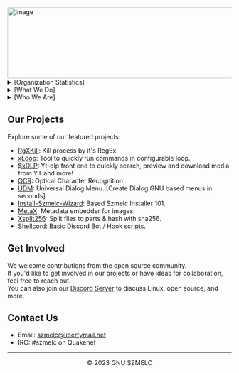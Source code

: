 <img src="https://github.com/GNU-Szmelc/.github/assets/95081005/063c3d66-5ea4-4581-ac6f-79f42ab6e61b" alt="image" width="640" height="160">

<details>
  <summary>[Organization Statistics]</summary>
  
  #### [14/10/2023]
  ===============
  - Public Repositories: 41
  - Total Stars Earned: 16
  - Total Watchers: 16
  - Followers: 2
  - Members: 6

  ===============
  ### 5 Most Used Languages
  =============== 
  - Shell: 167420 lines
  - Python: 141538 lines
  - PowerShell: 16657 lines
  - HTML: 8343 lines
  - JavaScript: 7662 lines
    
  ===============

</details>

<details>
  <summary>[What We Do]</summary>
  
> Hey there, fellow Linux lovers! At SZMELC.inc, we're all about that open-source goodness and the crazy cool Linux scene. We whip up a bunch of nifty gadgets, toolboxes, and apps to jazz up your Linux adventures. Our goal? To cook up some top-notch, do-it-all software that's a blast for devs, sysadmins, and Linux geeks like you! 😎🐧
</details>

<details>
  <summary>[Who We Are]</summary>
  
  ### Notable members:

  > TODO: Add Polishcat, MajsterTynek, S1cstynine, Toprz, + everyone else I forgot
  
  <details>
  <summary>SilverX</summary>
    <img src="https://i.imgur.com/BZ7eOoD.png">

> Self-Made Software Engineer and a passionate Linux Power User. \
solving complex problems with simple solutions. \
Reach out on Discord: [Dc Profile](https://discord.com/users/sx66) \
Huge fan of Bash / Shell & Python. \
Soft spot for Debian, MX Linux, BunsenLabs OS & BlackArch \
Learning C, Go & Flask
</details>

<details>
  <summary>SmeggMann99</summary>
    <img src="https://i.imgur.com/rZIRGjW.png">

> Student at ZSEM in Poland. \
I code in Python, JavaScript, C++, and more. \
Currently focused on ZSEM-Bells and learning Dart+Flutter. \
Ask me about deez nuts! \
Connect on Discord: [Dc Profile](https://discord.com/users/smeggmann99). 🦡 \
Honey badgers are the best!
</details>

<details>
  <summary>Username31415</summary>
    <img src="https://i.imgur.com/uf2LAvy.png">

> 31415 >> 3.14159265358 \
Certified Block Game Terrorist \
The enigmatic force in Szmelc. Reach out cautiously \
OG ~ Original Griefer & Dedicated Troll \
Incredibly Clever & Code Proficient \
Python, 🐚 Shell, ☕ Java, and More! 
</details>

<details>
  <summary>fifqaaa</summary>
  <img src=https://github.com/GNU-Szmelc/.github/assets/95081005/584aee27-294a-435e-b5fa-2a1e2b3ee6aa">
  
> Protocol Wizard \
Networking, Linux, NAS, Alpine \
Hardware of the Ancient ~ SuperCurse++ owner \
Alpine Linux / Endeavour OS Enjoyer \
Fan of Bottles project \
Flashbacks from apt upgrade...
</details> 
</details>


## Our Projects

Explore some of our featured projects:

- [RgXKill](https://github.com/GNU-Szmelc/RgXKill): Kill process by it's RegEx.
- [xLoop](https://github.com/GNU-Szmelc/xloop): Tool to quickly run commands in configurable loop.
- [$xDLP](https://github.com/GNU-Szmelc/SxDLP): Yt-dlp front end to quickly search, preview and download media from YT and more!
- [OCR](https://github.com/GNU-Szmelc/OCR): Optical Character Recognition.
- [UDM](https://github.com/GNU-Szmelc/UDM): Universal Dialog Menu. [Create Dialog GNU based menus in seconds]
- [Install-Szmelc-Wizard](https://github.com/GNU-Szmelc/InstallSzmelcWizard): Based Szmelc Installer 101.
- [MetaX](https://github.com/GNU-Szmelc/MetaX): Metadata embedder for images.
- [Xsplit256](https://github.com/GNU-Szmelc/Xsplit256): Split files to parts & hash with sha256.
- [Shellcord](https://github.com/GNU-Szmelc/Shellcord): Basic Discord Bot / Hook scripts.

## Get Involved

We welcome contributions from the open source community. \
If you'd like to get involved in our projects or have ideas for collaboration, feel free to reach out. \
You can also join our [Discord Server](https://discord.gg/CEMxQ4HMYA) to discuss Linux, open source, and more.

## Contact Us

- Email: [szmelc@libertymail.net](mailto:szmelc@libertymail.net)
- IRC: #szmelc on Quakenet

---

<div align="center">
  <p>© 2023 GNU SZMELC</p>
</div>
